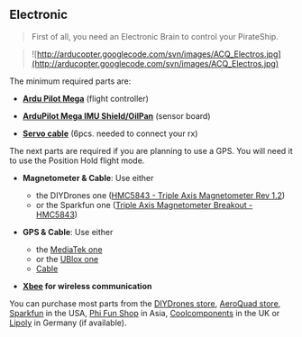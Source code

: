 ## Electronic ##
> First of all, you need an Electronic Brain to control your PirateShip.

> ![http://arducopter.googlecode.com/svn/images/ACQ_Electros.jpg](http://arducopter.googlecode.com/svn/images/ACQ_Electros.jpg)

The minimum required parts are:

  * **[Ardu Pilot Mega](http://store.diydrones.com/product_p/br-ardupilot-02.htm)** (flight controller)

  * **[ArduPilot Mega IMU Shield/OilPan](http://store.diydrones.com/product_p/br-0012-01.htm)** (sensor board)

  * **[Servo cable](http://store.diydrones.com/product_p/pr-0003-03-5cm.htm)** (6pcs. needed to connect your rx)

The next parts are required if you are planning to use a GPS. You will need it to use the Position Hold flight mode.

  * **Magnetometer & Cable**: Use either
    * the DIYDrones one ([HMC5843 - Triple Axis Magnetometer Rev 1.2](http://store.diydrones.com/HMC5843_Triple_Axis_Magnetometer_p/br-hmc5843-01.htm))
    * or  the Sparkfun one ([Triple Axis Magnetometer Breakout - HMC5843](http://www.sparkfun.com/products/9371))

  * **GPS & Cable**: Use either
    * the [MediaTek one](http://store.diydrones.com/MediaTek_MT3329_GPS_10Hz_Adapter_Basic_p/mt3329-02.htm)
    * or the [UBlox one](http://store.diydrones.com/GS407_U_Blox5_GPS_4Hz_p/spk-gps-gs407.htm)
    * [Cable](http://store.diydrones.com/EM_406_uBlox_Adaptor_Cable_15_cm_p/ca-0001-04.htm)


  * **[Xbee](http://www.sparkfun.com/search/results?term=xbee&what=products) for wireless communication**

You can purchase most parts from the [DIYDrones store](http://store.diydrones.com), [AeroQuad store](https://www.aeroquadstore.com), [Sparkfun](http://www.sparkfun.com) in the USA, [Phi Fun Shop](http://store.fahpah.com/) in Asia, [Coolcomponents](http://www.coolcomponents.co.uk/catalog/) in the UK or [Lipoly](http://lipoly.de/) in Germany (if available).
